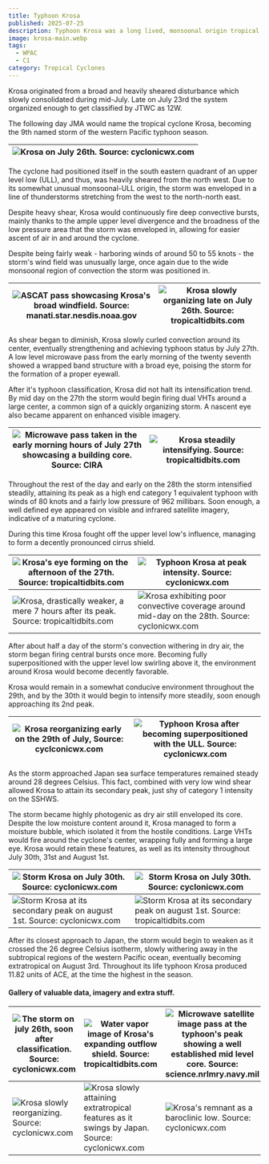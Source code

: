 ```yaml
---
title: Typhoon Krosa
published: 2025-07-25
description: Typhoon Krosa was a long lived, monsoonal origin tropical cyclone which meandered across the Western pacific subtropics in late July.
image: krosa-main.webp
tags:
  - WPAC
  - C1
category: Tropical Cyclones
---
```


Krosa originated from a broad and heavily sheared disturbance which slowly consolidated during mid-July. Late on July 23rd the system organized enough to get classified by JTWC as 12W.

The following day JMA would name the tropical cyclone Krosa, becoming the 9th named storm of the western Pacific typhoon season. 

| ![Krosa on July 26th. Source: cyclonicwx.com](0-krosa-formation.webp) |
| -------------------------------------------------------------------- |

The cyclone had positioned itself in the south eastern quadrant of an upper level low (ULL), and thus, was heavily sheared from the north west. Due to its somewhat unusual monsoonal-ULL origin, the storm was enveloped in a line of thunderstorms stretching from the west to the north-north east. 

Despite heavy shear, Krosa would continuously fire deep convective bursts, mainly thanks to the ample upper level divergence and the broadness of the low pressure area that the storm was enveloped in, allowing for easier ascent of air in and around the cyclone. 

Despite being fairly weak - harboring winds of around 50 to 55 knots - the storm's wind field was unusually large, once again due to the wide monsoonal region of convection the storm was positioned in.

| ![ASCAT pass showcasing Krosa's broad windfield. Source: manati.star.nesdis.noaa.gov](1-krosa-ascat.webp) | ![Krosa slowly organizing late on July 26th. Source: tropicaltidbits.com](2-krosa-ir.webp) |
| -------------------------------------------------------------------------------------------------------- | ----------------------------------------------------------------------------------------- |

As shear began to diminish, Krosa slowly curled convection around its center, eventually  strengthening and achieving typhoon status by July 27th. A low level microwave pass from the early morning of the twenty seventh showed a wrapped band structure with a broad eye, poising the storm for the formation of a proper eyewall.

After it's typhoon classification, Krosa did not halt its intensification trend. By mid day on the 27th the storm would begin firing dual VHTs around a large center, a common sign of a quickly organizing storm. A nascent eye also became apparent on enhanced visible imagery.

| ![Microwave pass taken in the early morning hours of July 27th showcasing a building core. Source: CIRA](5-krosa-mw.webp) | ![Krosa steadily intensifying. Source: tropicaltidbits.com](6-krosa-dual.webp) |
| ------------------------------------------------------------------------------------------------------------------------ | ----------------------------------------------------------------------------- |

Throughout the rest of the day and early on the 28th the storm intensified steadily, attaining its peak as a high end category 1 equivalent typhoon with winds of 80 knots and a fairly low pressure of 962 millibars. Soon enough, a well defined eye appeared on visible and infrared satellite imagery, indicative of a maturing cyclone.

During this time Krosa fought off the upper level low's influence, managing to form a decently pronounced cirrus shield. 

| ![Krosa's eye forming on the afternoon of the 27th. Source: tropicaltidbits.com](9-krosa-eye.webp)          | ![Typhoon Krosa at peak intensity. Source: cyclonicwx.com](10-krosa-vis.webp)                                       |
| ---------------------------------------------------------------------------------------------------------- | ------------------------------------------------------------------------------------------------------------------ |
| ![Krosa, drastically weaker, a mere 7 hours after its peak. Source: tropicaltidbits.com](11-krosa-vis.webp) | ![Krosa exhibiting poor convective coverage around mid-day on the 28th. Source: cyclonicwx.com](12-krosa-weak.webp) |

After about half a day of the storm's convection withering in dry air, the storm began firing central bursts once more. Becoming fully superpositioned with the upper level low swirling above it, the environment around Krosa would become decently favorable. 

Krosa would remain in a somewhat conducive environment throughout the 29th, and by the 30th it would begin to intensify more steadily, soon enough approaching its 2nd peak.

| ![Krosa reorganizing early on the 29th of July, Source: cyclconicwx.com](13-krosa-strengthening.webp) | ![Typhoon Krosa after becoming superpositioned with the ULL. Source: cyclonicwx.com](14-krosa-vis.webp) |
| ---------------------------------------------------------------------------------------------------- | ------------------------------------------------------------------------------------------------------ |

As the storm approached Japan sea surface temperatures remained steady around 28 degrees Celsius. This fact, combined with very low wind shear allowed Krosa to attain its secondary peak, just shy of category 1 intensity on the SSHWS.

The storm became highly photogenic as dry air still enveloped its core. Despite the low moisture content around it, Krosa managed to form a moisture bubble, which isolated it from the hostile conditions. Large VHTs would fire around the cyclone's center, wrapping fully and forming a large eye. Krosa would retain these features, as well as its intensity throughout July 30th, 31st and August 1st. 

| ![Storm Krosa on July 30th. Source: cyclonicwx.com](16-krosa-2nd-peak.webp)                        | ![Storm Krosa on July 30th. Source: cyclonicwx.com](17-krosa-2nd-peak.webp)                             |
| ------------------------------------------------------------------------------------------------- | ------------------------------------------------------------------------------------------------------ |
| ![Storm Krosa at its secondary peak on august 1st. Source: cyclonicwx.com](18-krosa-2nd-peak.webp) | ![Storm Krosa at its secondary peak on august 1st. Source: tropicaltidbits.com](19-krosa-2nd-peak.webp) |

After its closest approach to Japan, the storm would begin to weaken as it crossed the 26 degree Celsius isotherm, slowly withering away in the subtropical regions of the western Pacific ocean, eventually becoming extratropical on August 3rd. Throughout its life typhoon Krosa produced 11.82 units of ACE, at the time the highest in the season.

#### Gallery of valuable data, imagery and extra stuff.

| ![The storm on july 26th, soon after classification. Source: cyclonicwx.com](3-krosa-vis.webp) | ![Water vapor image of Krosa's expanding outflow shield. Source: tropicaltidbits.com](8-krosa%20outflow.webp)       | ![Microwave satellite image pass at the typhoon's peak showing a well established mid level core. Source: science.nrlmry.navy.mil](7-krosa-core.webp) |
| --------------------------------------------------------------------------------------------- | ------------------------------------------------------------------------------------------------------------------ | ---------------------------------------------------------------------------------------------------------------------------------------------------- |
| ![Krosa slowly reorganizing. Source: cyclonicwx.com](15-krosa-ir.webp)                         | ![Krosa slowly attaining extratropical features as it swings by Japan. Source: cyclonicwx.com](20-krosa-japan.webp) | ![Krosa's remnant as a baroclinic low. Source: cyclonicwx.com](21-krosa-ext.webp)                                                                     |
